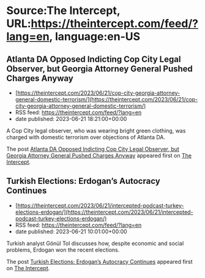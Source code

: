 # Source:The Intercept, URL:https://theintercept.com/feed/?lang=en, language:en-US

## Atlanta DA Opposed Indicting Cop City Legal Observer, but Georgia Attorney General Pushed Charges Anyway
 - [https://theintercept.com/2023/06/21/cop-city-georgia-attorney-general-domestic-terrorism/](https://theintercept.com/2023/06/21/cop-city-georgia-attorney-general-domestic-terrorism/)
 - RSS feed: https://theintercept.com/feed/?lang=en
 - date published: 2023-06-21 18:21:00+00:00

<p>A Cop City legal observer, who was wearing bright green clothing, was charged with domestic terrorism over objections of Atlanta DA.</p>
<p>The post <a href="https://theintercept.com/2023/06/21/cop-city-georgia-attorney-general-domestic-terrorism/" rel="nofollow">Atlanta DA Opposed Indicting Cop City Legal Observer, but Georgia Attorney General Pushed Charges Anyway</a> appeared first on <a href="https://theintercept.com" rel="nofollow">The Intercept</a>.</p>

## Turkish Elections: Erdogan’s Autocracy Continues
 - [https://theintercept.com/2023/06/21/intercepted-podcast-turkey-elections-erdogan/](https://theintercept.com/2023/06/21/intercepted-podcast-turkey-elections-erdogan/)
 - RSS feed: https://theintercept.com/feed/?lang=en
 - date published: 2023-06-21 10:01:00+00:00

<p>Turkish analyst Gönül Tol discusses how, despite economic and social problems, Erdogan won the recent elections.</p>
<p>The post <a href="https://theintercept.com/2023/06/21/intercepted-podcast-turkey-elections-erdogan/" rel="nofollow">Turkish Elections: Erdogan’s Autocracy Continues</a> appeared first on <a href="https://theintercept.com" rel="nofollow">The Intercept</a>.</p>

